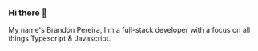 ### Hi there 👋

My name's Brandon Pereira, I'm a full-stack developer with a focus on all things Typescript & Javascript.


<!--
**brandon-pereira/brandon-pereira** is a ✨ _special_ ✨ repository because its `README.md` (this file) appears on your GitHub profile.

I'm currently working on several things:

- *Technical Lead* at Critical Mass 
- *Contractor* 

Here are some ideas to get you started:

- 🔭 I’m currently working on ...
- 🌱 I’m currently learning ...
- 👯 I’m looking to collaborate on ...
- 🤔 I’m looking for help with ...
- 💬 Ask me about ...
- 📫 How to reach me: ...
- 😄 Pronouns: ...
- ⚡ Fun fact: ...
-->
